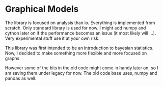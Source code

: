 # Graphical Models

The library is focused on analysis than io. Everything is implemented from 
scratch. Only standard library is used for now. 
I might add numpy and cython later on if the performance becomes an issue 
(it most likely will ...). Very experimental stuff use it at your own risk.

This library was first intended to be an introduction to bayesian statistics.
Now, I decided to make something more flexible and more focused on graphs.

However some of the bits in the old code might come in handy later on,
so I am saving them under legacy for now. The old code base uses, numpy and
pandas as well.
